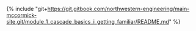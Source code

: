 {% include "git+https://git.gitbook.com/northwestern-engineering/main-mccormick-site.git/module_1_cascade_basics_i_getting_familiar/README.md" %}